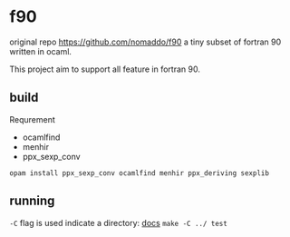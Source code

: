# f90

original repo https://github.com/nomaddo/f90
a tiny subset of fortran 90 written in ocaml.

This project aim to support all feature in fortran 90.

## build
Requrement
- ocamlfind
- menhir
- ppx_sexp_conv

`opam install ppx_sexp_conv ocamlfind menhir ppx_deriving sexplib`

## running

`-C` flag is used indicate a directory: [docs](https://www.gnu.org/software/make/manual/html_node/Options-Summary.html
)
`make -C ../ test` 